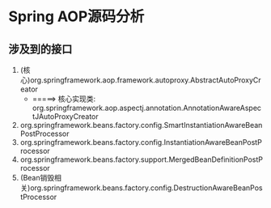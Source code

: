 # Spring AOP源码分析

## 涉及到的接口

1. (核心)org.springframework.aop.framework.autoproxy.AbstractAutoProxyCreator
    - =====> 核心实现类: org.springframework.aop.aspectj.annotation.AnnotationAwareAspectJAutoProxyCreator
2. org.springframework.beans.factory.config.SmartInstantiationAwareBeanPostProcessor
3. org.springframework.beans.factory.config.InstantiationAwareBeanPostProcessor
4. org.springframework.beans.factory.support.MergedBeanDefinitionPostProcessor
5. (Bean销毁相关)org.springframework.beans.factory.config.DestructionAwareBeanPostProcessor


